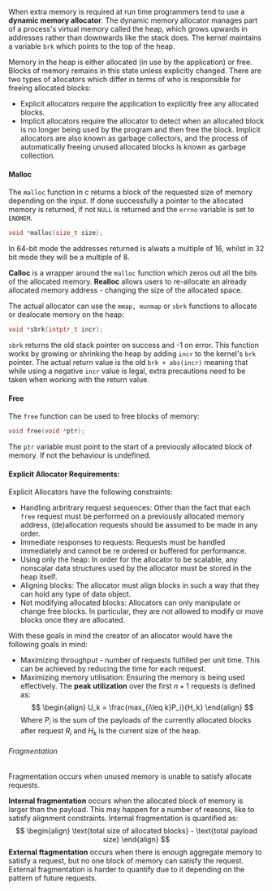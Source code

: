 
When extra memory is required at run time programmers tend to use a **dynamic memory allocator**. The dynamic memory allocator manages part of a process's virtual memory called the heap, which grows upwards in addresses rather than downwards like the stack does. The kernel maintains a variable `brk` which points to the top of the heap. 

Memory in the heap is either allocated (in use by the application) or free. Blocks of memory remains in this state unless explicitly changed. There are two types of allocators which differ in terms of who is responsible for freeing allocated blocks:

* Explicit allocators require the application to explicitly free any allocated
blocks.
* Implicit allocators require the allocator to detect when
an allocated block is no longer being used by the program and then free
the block. Implicit allocators are also known as garbage collectors, and the
process of automatically freeing unused allocated blocks is known as garbage
collection.

#### Malloc

The `malloc` function in c returns a block of the requested size of memory depending on the input. If done successfully a pointer to the allocated memory is returned, if not `NULL` is returned and the `errno` variable is set to `ENOMEM`. 

```c
void *malloc(size_t size);
```

In 64-bit mode the addresses returned is alwats a multiple of 16, whilst in 32 bit mode they will be a multiple of 8.

**Calloc** is a wrapper around the `malloc` function which zeros out all the bits of the allocated memory.
**Realloc** allows users to re-allocate an already allocated memory address - changing the size of the allocated space.

The actual allocator can use the `mmap, munmap` or `sbrk` functions to allocate or dealocate memory on the heap:

```c
void *sbrk(intptr_t incr);
```

`sbrk` returns the old stack pointer on success and -1 on error. This function works by growing or shrinking the heap by adding `incr` to the kernel's `brk` pointer. The actual return value is the old `brk + abs(incr)` meaning that while using a negative `incr` value is legal, extra precautions need to be taken when working with the return value.

#### Free

The `free` function can be used to free blocks of memory:

```c
void free(void *ptr);
```

The `ptr` variable must point to the start of a previously allocated block of memory. If not the behaviour is undefined.

#### Explicit Allocator Requirements:

Explicit Allocators have the following constraints:
* Handling arbritrary request sequences: Other than the fact that each `free` request must be performed on a previously allocated memory address, (de)allocation requests should be assumed to be made in any order.
* Immediate responses to requests: Requests must be handled immediately and cannot be re ordered or buffered for performance.
* Using only the heap: In order for the allocator to be scalable, any nonscalar data structures used by the allocator must be stored in the heap itself.
* Aligning blocks: The allocator must align blocks in such a way that they can hold any type of data object.
* Not modifying allocated blocks: Allocators can only manipulate or change free blocks. In particular, they are not allowed to modify or move blocks once they are allocated.

With these goals in mind the creator of an allocator would have the following goals in mind:
* Maximizing throughput - number of requests fulfilled per unit time. This can be achieved by reducing the time for each request.
* Maximizing memory utilisation: Ensuring the memory is being used effectively.
	The **peak utilization** over the first $n+1$ requests is defined as:
	$$
\begin{align}
U_k = \frac{max_{i\leq k}P_i}{H_k}
\end{align}
$$
	Where $P_i$ is the sum of the payloads of the currently allocated blocks after request $R_i$ and $H_k$ is the current size of the heap.

###### Fragmentation 

Fragmentation occurs when unused memory is unable to satisfy allocate requests.

**Internal fragmentation** occurs when the allocated block of memory is larger than the payload. This may happen for a number of reasons, like to satisfy alignment constraints. Internal fragmentation is quantified as:
$$
\begin{align}
\text{total size of allocated blocks} - \text{total payload size}
\end{align}
$$
**External ftagmentation** occurs when there is enough aggregate memory to satisfy a request, but no one block of memory can satisfy the request. External fragmentation is harder to quantify due to it depending on the pattern of future requests.